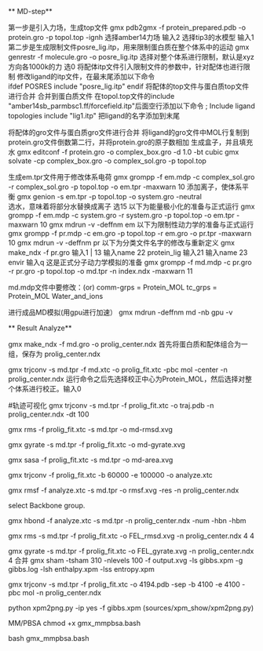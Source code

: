 ** MD-step**

  第一步是引入力场，生成top文件
gmx pdb2gmx -f protein_prepared.pdb -o protein.gro -p topol.top -ignh
  选择amber14力场
输入2
  选择tip3的水模型
输入1
  第二步是生成限制文件posre_lig.itp，用来限制蛋白质在整个体系中的运动
gmx genrestr -f molecule.gro -o posre_lig.itp
  选择对整个体系进行限制，默认是xyz方向各1000k的力
选0
  将配体itp文件引入限制文件的参数中，针对配体也进行限制
修改ligand的itp文件，在最末尾添加以下命令  
ifdef POSRES
include "posre_lig.itp"
endif
  将配体的top文件与蛋白质top文件进行合并 合并到蛋白质文件
在topol.top文件的include "amber14sb_parmbsc1.ff/forcefield.itp"后面空行添加以下命令
; Include ligand topologies
include "lig1.itp"
把ligand的名字添加到末尾

  将配体的gro文件与蛋白质gro文件进行合并
将ligand的gro文件中MOL行复制到protein.gro文件倒数第二行，并将protein.gro的原子数相加
  生成盒子，并且填充水
gmx editconf -f protein.gro -o complex_box.gro -d 1.0 -bt cubic
gmx solvate -cp complex_box.gro -o complex_sol.gro -p topol.top

  生成em.tpr文件用于修改体系电荷
gmx grompp -f em.mdp -c complex_sol.gro -r complex_sol.gro -p topol.top -o em.tpr -maxwarn 10
  添加离子，使体系平衡
gmx genion -s em.tpr -p topol.top -o system.gro -neutral   
  选水，意味着将部分水替换成离子
选15
  以下为能量极小化的准备与正式运行
gmx grompp -f em.mdp -c system.gro -r system.gro  -p topol.top -o em.tpr -maxwarn 10
gmx mdrun -v -deffnm em
  以下为限制性动力学的准备与正式运行
gmx grompp -f pr.mdp -c em.gro -p topol.top -r em.gro -o pr.tpr -maxwarn 10
gmx mdrun -v -deffnm pr
  以下为分类文件名字的修改与重新定义
gmx make_ndx -f pr.gro
输入1 | 13
输入name 22 protein_lig
输入21
输入name 23 envir
输入q
  这是正式分子动力学模拟的准备
gmx grompp -f md.mdp -c pr.gro -r pr.gro -p topol.top -o md.tpr -n index.ndx -maxwarn 11

md.mdp文件中要修改：(or)
comm-grps  = Protein_MOL  tc_grps = Protein_MOL Water_and_ions

  进行成品MD模拟(用gpu进行加速）
gmx mdrun -deffnm md -nb gpu -v 


** Result Analyze**

gmx make_ndx -f md.gro -o prolig_center.ndx
首先将蛋白质和配体组合为一组，保存为 prolig_center.ndx

gmx trjconv -s md.tpr -f md.xtc -o prolig_fit.xtc -pbc mol -center -n prolig_center.ndx
运行命令之后先选择校正中心为Protein_MOL，然后选择对整个体系进行校正。输入0

#轨迹可视化
gmx trjconv -s md.tpr -f prolig_fit.xtc -o traj.pdb -n prolig_center.ndx -dt 100 

gmx rms -f prolig_fit.xtc -s md.tpr -o md-rmsd.xvg 

gmx gyrate -s md.tpr -f prolig_fit.xtc -o md-gyrate.xvg 

gmx sasa -f prolig_fit.xtc -s md.tpr -o md-area.xvg 

gmx trjconv -f prolig_fit.xtc -b 60000 -e 100000 -o analyze.xtc 

gmx rmsf -f analyze.xtc -s md.tpr -o rmsf.xvg -res -n prolig_center.ndx

select Backbone group.


gmx hbond -f analyze.xtc -s md.tpr -n prolig_center.ndx -num -hbn -hbm


gmx rms -s md.tpr -f prolig_fit.xtc -o FEL_rmsd.xvg -n prolig_center.ndx
  4 4 
  
gmx gyrate -s md.tpr -f prolig_fit.xtc -o FEL_gyrate.xvg -n prolig_center.ndx
  4
  合并
gmx sham -tsham 310 -nlevels 100 -f output.xvg -ls gibbs.xpm -g gibbs.log -lsh enthalpy.xpm -lss entropy.xpm

gmx trjconv -s md.tpr -f prolig_fit.xtc -o 4194.pdb -sep -b 4100 -e 4100 -pbc mol -n prolig_center.ndx

python xpm2png.py -ip yes -f gibbs.xpm (sources/xpm_show/xpm2png.py)

 MM/PBSA
chmod +x gmx_mmpbsa.bash

bash gmx_mmpbsa.bash





